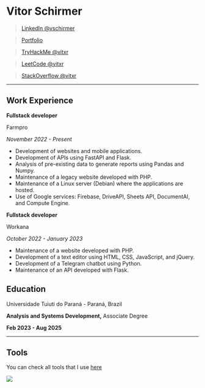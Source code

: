 # Vitor Schirmer

> [LinkedIn @vschirmer](https://linkedin.com/in/vschirmer)

> [Portfolio](vitvitvit.com.br)

> [TryHackMe @vitxr](https://tryhackme.com/r/p/vitxr)

> [LeetCode @vitxr](https://leetcode.com/u/vitxr/)

> [StackOverflow @vitxr](https://stackoverflow.com/users/18432809/vitxr)

---

## Work Experience

**Fullstack developer**

Farmpro

_November 2022 - Present_

- Development of websites and mobile applications.
- Development of APIs using FastAPI and Flask.
- Analysis of pre-existing data to generate reports using Pandas and Numpy.
- Maintenance of a legacy website developed with PHP.
- Maintenance of a Linux server (Debian) where the applications are hosted.
- Use of Google services: Firebase, DriveAPI, Sheets API, DocumentAI, and Compute
Engine.


**Fullstack developer**

Workana

_October 2022 - January 2023_

- Maintenance of a website developed with PHP.
- Development of a text editor using HTML, CSS, JavaScript, and jQuery.
- Development of a Telegram chatbot using Python.
- Maintenance of an API developed with Flask.

## Education

Universidade Tuiuti do Paraná - Paraná, Brazil

**Analysis and Systems Development,** Associate Degree

**Feb 2023 - Aug 2025**

---

## Tools

You can check all tools that I use [here](https://github.com/vittxr/mytools)

![](https://komarev.com/ghpvc/?username=vittxr&color=blueviolet)
